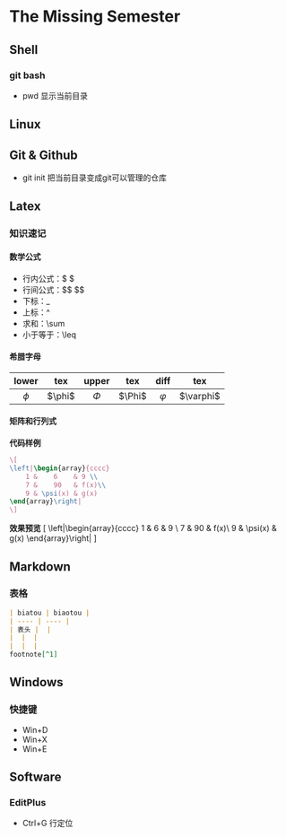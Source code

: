 # The Missing Semester
## Shell
### git bash
+ pwd 显示当前目录
## Linux

## Git & Github
+ git init 把当前目录变成git可以管理的仓库
## Latex
### 知识速记
#### 数学公式
+ 行内公式：\$ \$  
+ 行间公式：\$\$   \$\$
+ 下标：\_
+ 上标：^
+ 求和：\sum
+ 小于等于：\leq
#### 希腊字母
| lower | tex | upper | tex | diff | tex |
|:-:|:-:|:-:|:-:|:-:|:-:|
$\phi$|\$\phi\$|$\Phi$|\$\Phi$|$\varphi$|\$\varphi$
#### 矩阵和行列式
**代码样例**
```latex
\[ 
\left|\begin{array}{cccc} 
    1 &    6    & 9 \\ 
    7 &    90   & f(x)\\ 
    9 & \psi(x) & g(x) 
\end{array}\right| 
\]
```
**效果预览**
\[ 
\left|\begin{array}{cccc} 
    1 &    6    & 9 \\ 
    7 &    90   & f(x)\\ 
    9 & \psi(x) & g(x) 
\end{array}\right| 
\]
## Markdown
### 表格
```markdown
| biatou | biaotou |
| ---- | ---- |
| 表头 |  |
|  |  |
|  |  |
footnote[^1]
```
## Windows
### 快捷键
+ Win+D 
+ Win+X
+ Win+E
## Software
### EditPlus
+ Ctrl+G 行定位